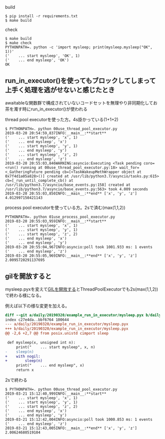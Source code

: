 build

```console
$ pip install -r requirements.txt
$ make build
```

check

```console
$ make build
$ make check
PYTHONPATH=. python -c 'import mysleep; print(mysleep.mysleep("OK", 1))'
('    ... start mysleep', 'OK', 1)
('    ... end mysleep', 'OK')
OK
```

## run_in_executor()を使ってもブロックしてしまって上手く処理を逃がせないと感じたとき

awaitableな関数群で構成されていないコードセットを無理やり非同期化してお茶を濁す時にrun_in_executor()が使われる

thread pool executorを使った方。4s掛かっている(1+1+2)

```console
$ PYTHONPATH=. python 00use_thread_pool_executor.py
2019-03-20 20:54:59,837INFO:__main__:**start**
('    ... start mysleep', 'x', 1)
('    ... end mysleep', 'x')
('    ... start mysleep', 'y', 1)
('    ... end mysleep', 'y')
('    ... start mysleep', 'z', 2)
('    ... end mysleep', 'z')
2019-03-20 20:55:03,846WARNING:asyncio:Executing <Task pending coro=<run() running at 00use_thread_pool_executor.py:18> wait_for=<_GatheringFuture pending cb=[<TaskWakeupMethWrapper object at 0x7f4d1a05a828>()] created at /usr/lib/python3.7/asyncio/tasks.py:615> cb=[_run_until_complete_cb() at /usr/lib/python3.7/asyncio/base_events.py:158] created at /usr/lib/python3.7/asyncio/base_events.py:563> took 4.009 seconds
2019-03-20 20:55:03,850INFO:__main__:**end** ['x', 'y', 'z'] 4.012997150421143
```

process pool executorを使っている方。2sで済む(max(1,1,2))

```console
PYTHONPATH=. python 01use_process_pool_executor.py
2019-03-20 20:55:03,959INFO:__main__:**start**
('    ... start mysleep', 'x', 1)
('    ... start mysleep', 'y', 1)
('    ... start mysleep', 'z', 2)
('    ... end mysleep', 'x')
('    ... end mysleep', 'y')
2019-03-20 20:55:04,967INFO:asyncio:poll took 1001.933 ms: 1 events
('    ... end mysleep', 'z')
2019-03-20 20:55:05,969INFO:__main__:**end** ['x', 'y', 'z'] 2.0095720291137695
```

## gilを開放すると

mysleep.pyxを変えて[GILを開放する](https://cython.readthedocs.io/en/latest/src/userguide/external_C_code.html#releasing-the-gil)とThreadPoolExecutorでも2s(max(1,1,2))で終わる様になる。

例えば以下の様な変更を加える。

```diff
diff --git a/daily/20190320/example_run_in_executor/mysleep.pyx b/daily/20190320/example_run_in_executor/mysleep.pyx
index c27e4da..bbf6764 100644
--- a/daily/20190320/example_run_in_executor/mysleep.pyx
+++ b/daily/20190320/example_run_in_executor/mysleep.pyx
@@ -2,6 +2,7 @@ from posix.unistd cimport sleep
 
 def mysleep(x, unsigned int n):
     print("    ... start mysleep", x, n)
-    sleep(n)
+    with nogil:
+        sleep(n)
     print("    ... end mysleep", x)
     return x
```

2sで終わる

```console
$ PYTHONPATH=. python 00use_thread_pool_executor.py
2019-03-21 15:12:40,999INFO:__main__:**start**
('    ... start mysleep', 'x', 1)
('    ... start mysleep', 'y', 1)
('    ... start mysleep', 'z', 2)
('    ... end mysleep', 'x')
('    ... end mysleep', 'y')
2019-03-21 15:12:42,004INFO:asyncio:poll took 1000.853 ms: 1 events
('    ... end mysleep', 'z')
2019-03-21 15:12:43,005INFO:__main__:**end** ['x', 'y', 'z'] 2.00624680519104
```
